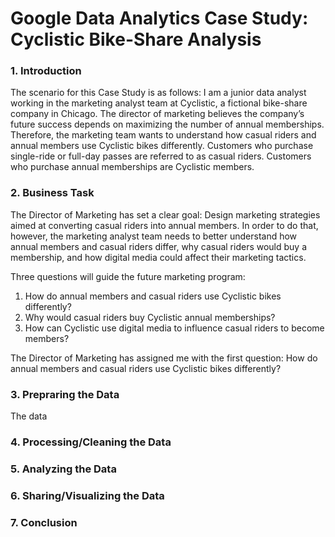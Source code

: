 # Google Data Analytics Case Study: Cyclistic Bike-Share Analysis



### 1. Introduction 
The scenario for this Case Study is as follows: I am a junior data analyst working in the marketing analyst team at Cyclistic, a fictional bike-share company in Chicago. The director of marketing believes the company’s future success depends on maximizing the number of annual memberships. Therefore, the marketing team wants to understand how casual riders and annual members use Cyclistic bikes differently. Customers who purchase single-ride or full-day passes are referred to as casual riders. Customers who purchase annual memberships are Cyclistic members.

### 2. Business Task
The Director of Marketing has set a clear goal: Design marketing strategies aimed at converting casual riders into annual members. In order to do that, however, the marketing analyst team needs to better understand how annual members and casual riders differ, why casual riders would buy a membership, and how digital media could affect their marketing tactics. 

Three questions will guide the future marketing program:
1. How do annual members and casual riders use Cyclistic bikes differently?
2. Why would casual riders buy Cyclistic annual memberships?
3. How can Cyclistic use digital media to influence casual riders to become members?

The Director of Marketing has assigned me with the first question: How do annual members and casual riders use Cyclistic bikes differently?

### 3. Prepraring the Data
The data 



### 4. Processing/Cleaning the Data


### 5. Analyzing the Data

### 6. Sharing/Visualizing the Data


### 7. Conclusion


